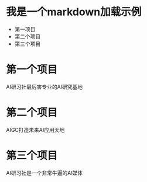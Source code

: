 # 我是一个markdown加载示例
- 第一项目
- 第二个项目
- 第三个项目
# 第一个项目
AI研习社最厉害专业的AI研究基地

# 第二个项目
AIGC打造未来AI应用天地

# 第三个项目
AI研习社是一个非常牛逼的AI媒体

